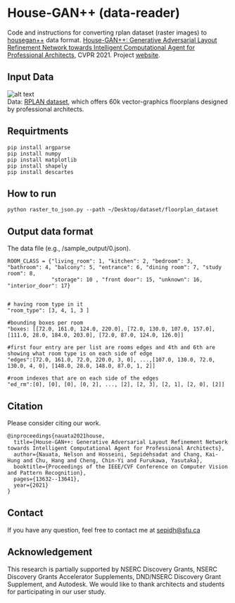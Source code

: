 # House-GAN++ (data-reader)


Code and instructions for converting rplan dataset (raster images) to [housegan++](https://github.com/ennauata/houseganpp) data format. 
[House-GAN++: Generative Adversarial Layout Refinement Network towards Intelligent Computational Agent for Professional Architects](https://arxiv.org/abs/2103.02574), CVPR 2021.
Project [website](https://ennauata.github.io/houseganpp/page.html).


 

Input Data
------
![alt text](https://github.com/motoki-sato627/Housegan-data-reader/blob/main/image/0.jpg "Sample")
<br/>
Data: [RPLAN dataset](http://staff.ustc.edu.cn/~fuxm/projects/DeepLayout/index.html), which offers 60k vector-graphics floorplans designed by professional architects. 
<br/>
 
Requirtments
------
   
```
pip install argparse
pip install numpy
pip install matplotlib
pip install shapely
pip install descartes 

```

How to run
------
  
```python raster_to_json.py --path ~/Desktop/dataset/floorplan_dataset```

Output data format
------

The data file (e.g., /sample_output/0.json).

```
ROOM_CLASS = {"living_room": 1, "kitchen": 2, "bedroom": 3, "bathroom": 4, "balcony": 5, "entrance": 6, "dining room": 7, "study room": 8,
              "storage": 10 , "front door": 15, "unknown": 16, "interior_door": 17}
              
              
# having room type in it
"room_type": [3, 4, 1, 3 ]

#bounding boxes per room        
"boxes: [[72.0, 161.0, 124.0, 220.0], [72.0, 130.0, 107.0, 157.0], [111.0, 28.0, 184.0, 203.0], [72.0, 87.0, 124.0, 126.0]] 

#first four entry are per list are rooms edges and 4th and 6th are showing what room type is on each side of edge 
"edges":[72.0, 161.0, 72.0, 220.0, 3, 0], ...,[107.0, 130.0, 72.0, 130.0, 4, 0], [148.0, 28.0, 148.0, 87.0, 1, 2]] 

#room indexes that are on each side of the edges
"ed_rm":[0], [0], [0], [0, 2], ..., [2], [2, 3], [2, 1], [2, 0], [2]] 
```



Citation
------
Please consider citing our work.
```
@inproceedings{nauata2021house,
  title={House-GAN++: Generative Adversarial Layout Refinement Network towards Intelligent Computational Agent for Professional Architects},
  author={Nauata, Nelson and Hosseini, Sepidehsadat and Chang, Kai-Hung and Chu, Hang and Cheng, Chin-Yi and Furukawa, Yasutaka},
  booktitle={Proceedings of the IEEE/CVF Conference on Computer Vision and Pattern Recognition},
  pages={13632--13641},
  year={2021}
}
```

Contact
------
If you have any question, feel free to contact me at sepidh@sfu.ca

Acknowledgement
------
This research is partially supported by NSERC Discovery Grants, NSERC Discovery Grants Accelerator Supplements, DND/NSERC Discovery Grant Supplement, and Autodesk. We would like to thank architects and students for participating in our user study.

